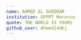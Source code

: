 ```yaml
---
name: AHMED EL GUEDDAR
institution: OFPPT Morocco
quote: THE WORLD IS YOURS
github_user: Ahmed14dhj
---
```


